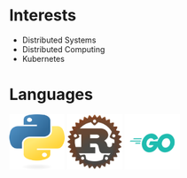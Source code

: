 # Interests
 - Distributed Systems
 - Distributed Computing
 - Kubernetes

# Languages
<p float="left">

</p>
 <img src="images/python.png" alt="python_logo" width="100" height="100"/>
 <img src="images/rust.png" alt="rustlang_logo" width="100" height="100"/>
 <img src="images/go.png" alt="golang_logo" width="100" height="100"/>
</p>

